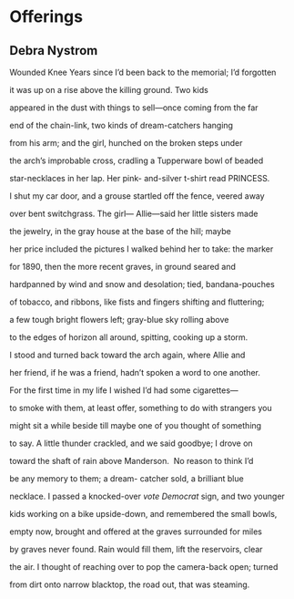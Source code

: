 # Offerings
## Debra Nystrom
Wounded Knee
Years since I’d been back
to the memorial; I’d forgotten

it was up on a rise above
the killing ground. Two kids

appeared in the dust with things
to sell—once coming from the far

end of the chain-link, two kinds
of dream-catchers hanging

from his arm; and the girl, hunched
on the broken steps under

the arch’s improbable cross, cradling
a Tupperware bowl of beaded

star-necklaces in her lap. Her pink-
and-silver t-shirt read PRINCESS.

I shut my car door, and a grouse
startled off the fence, veered away

over bent switchgrass. The girl—
Allie—said her little sisters made

the jewelry, in the gray house
at the base of the hill; maybe

her price included the pictures I
walked behind her to take: the marker

for 1890, then the more recent
graves, in ground seared and

hardpanned by wind and snow and
desolation; tied, bandana-pouches

of tobacco, and ribbons, like fists
and fingers shifting and fluttering;

a few tough bright flowers left;
gray-blue sky rolling above

to the edges of horizon all around,
spitting, cooking up a storm.

I stood and turned back toward
the arch again, where Allie and

her friend, if he was a friend, hadn’t
spoken a word to one another.

For the first time in my life
I wished I’d had some cigarettes—

to smoke with them, at least offer,
something to do with strangers you

might sit a while beside till maybe
one of you thought of something

to say. A little thunder crackled,
and we said goodbye; I drove on

toward the shaft of rain above
Manderson.  No reason to think I’d

be any memory to them; a dream-
catcher sold, a brilliant blue

necklace. I passed a knocked-over
 _vote Democrat_ sign, and two younger

kids working on a bike upside-down,
and remembered the small bowls,

empty now, brought and offered
at the graves surrounded for miles

by graves never found. Rain would
fill them, lift the reservoirs, clear

the air. I thought of reaching over
to pop the camera-back open; turned

from dirt onto narrow blacktop,
the road out, that was steaming.